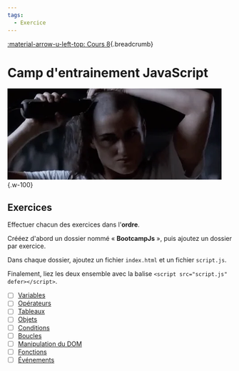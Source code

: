 ```yaml
---
tags:
  - Exercice
---
```


[:material-arrow-u-left-top: Cours 8](../cours08.md){.breadcrumb}

# Camp d'entrainement JavaScript

![](../assets/images/gijane.webp){.w-100}

## Exercices

Effectuer chacun des exercices dans l'**ordre**.

Crééez d'abord un dossier nommé « **BootcampJs** », puis ajoutez un dossier par exercice.

Dans chaque dossier, ajoutez un fichier `index.html` et un fichier `script.js`.

Finalement, liez les deux ensemble avec la balise  `<script src="script.js" defer></script>`.

- [ ] [Variables](./js-bootcamp-variables.md)
- [ ] [Opérateurs](./js-bootcamp-operateurs.md)
- [ ] [Tableaux](./js-bootcamp-tableaux.md)
- [ ] [Objets](./js-bootcamp-objets.md)
- [ ] [Conditions](./js-bootcamp-conditions.md)
- [ ] [Boucles](./js-bootcamp-boucles.md)
- [ ] [Manipulation du DOM](./js-bootcamp-dom.md)
- [ ] [Fonctions](./js-bootcamp-fonctions.md)
- [ ] [Événements](./js-bootcamp-evenements.md)
